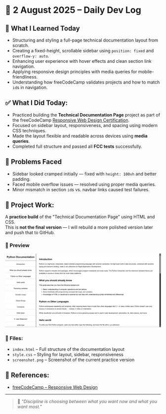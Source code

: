 # 📆 2 August 2025 – Daily Dev Log

## 🧠 What I Learned Today  
- Structuring and styling a full-page technical documentation layout from scratch.
- Creating a fixed-height, scrollable sidebar using `position: fixed` and `overflow-y: auto`.
- Enhancing user experience with hover effects and clean section link navigation.
- Applying responsive design principles with media queries for mobile-friendliness.
- Understanding how freeCodeCamp validates projects and how to match `id`s in navigation.

## ✅ What I Did Today:

- Practiced building the **Technical Documentation Page** project as part of the freeCodeCamp [Responsive Web Design Certification](https://www.freecodecamp.org/learn/).
- Focused on sidebar layout, responsiveness, and spacing using modern CSS techniques.
- Made the layout flexible and readable across devices using **media queries**.
- Completed full structure and passed all **FCC tests** successfully.

## 🧩 Problems Faced  
- Sidebar looked cramped initially — fixed with `height: 100vh` and better padding.
- Faced mobile overflow issues — resolved using proper media queries.
- Minor mismatch in section `id`s vs. navbar links caused test failures.

## 🧪 Project Work:

A **practice build** of the "Technical Documentation Page" using HTML and CSS.  
This is **not the final version** — I will rebuild a more polished version later and push that to GitHub.

### 📸 Preview

![Project Preview](./screenshot.png)

### 📁 Files:

- `index.html` – Full structure of the documentation layout  
- `style.css` – Styling for layout, sidebar, responsiveness  
- `screenshot.png` – Screenshot of the current practice version

## 🔗 References:

- [freeCodeCamp – Responsive Web Design](https://www.freecodecamp.org/learn/)

---

> 💬 _"Discipline is choosing between what you want now and what you want most."_  
